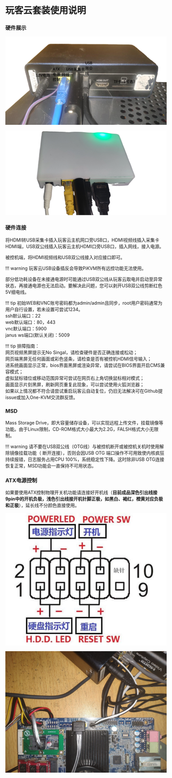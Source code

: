 # 玩客云套装使用说明

### **硬件展示**

![ae7bc732-0dc7-42a0-84fa-56f11c33d453](./img/ae7bc732-0dc7-42a0-84fa-56f11c33d453.png)

![image-20240609231232943](./img/image-20240609231232943.png)

### 硬件连接

将HDMI转USB采集卡插入玩客云主机网口旁USB口，HDMI视频线插入采集卡HDMI端，USB双公线插入玩客云主机HDMI口旁USB口，插入网线，接入电源。

被控机端，将HDMI视频线和USB双公线接入对应接口即可。

!!! warning
    玩客云USB设备插反会导致PiKVM所有远控功能无法使用。

部分低功耗设备在未接通电源时可能通过USB双公线从玩客云取电并启动至异常状态，再接通电源也无法启动。要解决此问题，您可以剥开USB双公线剪断红色5V细电线。

!!! tip
    初始WEB和VNC账号密码都为admin/admin且同步，root用户密码通常为用户自行设置，若未设置可尝试1234。<br>ssh默认端口：22<br>web默认端口：80，443<br>vnc默认端口：5900<br>janus ws端口(默认关闭)：5009

!!! tip
    排障指南：<br>网页视频黑屏提示无No Singal，请检查硬件是否正确连接或松动；<br>网页端黑屏无任何画面或彩色竖条，请检查是否有被控机HDMI信号输入；<br>进系统画面显示正常，bios界面黑屏或渲染异常，请尝试在BIOS界面开启CMS兼容模式；<br>虚拟鼠标错位或移动范围异常可尝试在网页右上角切换鼠标相对模式；<br>画面显示片刻黑屏，刷新网页重复此现象，可以尝试使用火狐浏览器；<br>如果以上情况都不符合请尝试重启玩客云自动复位，仍旧无法解决可在Github提issue或加入One-KVM交流群反馈。



### MSD

Mass Storage Drive，即大容量储存设备，可以实现远程上传文件，挂载镜像等功能。由于Linux限制，CD-ROM格式大小最大为2.2G，FALSH格式大小无限制。

!!! warning
    请不要在USB双公线（OTG线）与被控机断开或被控机关机时使用解除镜像挂载功能（ 断开连接），否则会因USB OTG 端口操作不可用致使内核疯狂持续报错，日志服务占用CPU 100%，系统稳定性下降。这时除非USB OTG连接恢复正常，MSD功能会一直保持不可用状态。



### ATX电源控制

如果要使用ATX控制物理开关机功能请连接好开机线（**目前成品深色引出线接9pin中的开机负极，浅色引出线接开机针脚正极，如黑白、褐红，橙黄对应负极和正极**），延长线不分颜色直接使用。

![img](./img/1717946862304-33.png)

![img](./img/1717946858221-30.jpeg)
